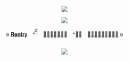 <p align="center"
   
![](https://komarev.com/ghpvc/?username=lacepaws&color=D5DAD9&label=pawprints)

   
  <p align="center"
     
  <p align="center">   
     <img src="https://file.garden/ZtttiuQF4zKolxgp/1.png"/>
     
   <p align="center"
   
ʚ [𝐑𝐞𝐧𝐭𝐫𝐲](https://rentry.co/lacepaws)　^ིྀ　[𝐀𝐭𝐚𝐛𝐨𝐨𝐤](https://forbitten.atabook.org/)　^ིྀ　[𝐒𝐭𝐫𝐚𝐰𝐩𝐚𝐠𝐞](https://forbitten.straw.page) ɞ
 </p>

   <p align="center">
<img src="https://file.garden/ZtttiuQF4zKolxgp/2.png"/>



<!--
**sacrificedfool/sacrificedfool** is a ✨ _special_ ✨ repository because its `README.md` (this file) appears on your GitHub profile.

Here are some ideas to get you started:

- 🔭 I’m currently working on ...
- 🌱 I’m currently learning ...
- 👯 I’m looking to collaborate on ...
- 🤔 I’m looking for help with ...
- 💬 Ask me about ...
- 📫 How to reach me: ...
- 😄 Pronouns: ...
- ⚡ Fun fact: ...
-->
